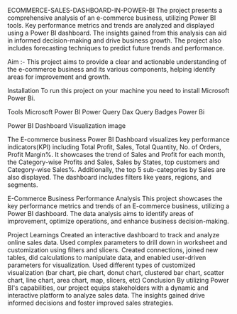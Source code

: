 ECOMMERCE-SALES-DASHBOARD-IN-POWER-BI
The project presents a comprehensive analysis of an e-commerce business, utilizing Power BI tools. Key performance metrics and trends are analyzed and displayed using a Power BI dashboard. The insights gained from this analysis can aid in informed decision-making and drive business growth. The project also includes forecasting techniques to predict future trends and performance.

Aim :- This project aims to provide a clear and actionable understanding of the e-commerce business and its various components, helping identify areas for improvement and growth.

Installation
To run this project on your machine you need to install Microsoft Power Bi.

Tools
Microsoft Power BI
Power Query
Dax Query
Badges
Power Bi

Power BI Dashboard Visualization
image

The E-commerce business Power BI Dashboard visualizes key performance indicators(KPI) including Total Profit, Sales, Total Quantity, No. of Orders, Profit Margin%. It showcases the trend of Sales and Profit for each month, the Category-wise Profits and Sales, Sales by States, top customers and Category-wise Sales%. Additionally, the top 5 sub-categories by Sales are also displayed. The dashboard includes filters like years, regions, and segments.

E-Commerce Business Performance Analysis
This project showcases the key performance metrics and trends of an E-commerce business, utilizing a Power BI dashboard. The data analysis aims to identify areas of improvement, optimize operations, and enhance business decision-making.

Project Learnings
Created an interactive dashboard to track and analyze online sales data.
Used complex parameters to drill down in worksheet and customization using filters and slicers.
Created connections, joined new tables, did calculations to manipulate data, and enabled user-driven parameters for visualization.
Used different types of customized visualization (bar chart, pie chart, donut chart, clustered bar chart, scatter chart, line chart, area chart, map, slicers, etc)
Conclusion
By utilizing Power BI's capabilities, our project equips stakeholders with a dynamic and interactive platform to analyze sales data. The insights gained drive informed decisions and foster improved sales strategies.
